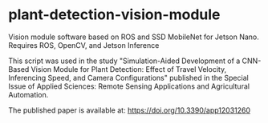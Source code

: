 # plant-detection-vision-module
Vision module software based on ROS and SSD MobileNet for Jetson Nano. Requires ROS, OpenCV, and Jetson Inference

This script was used in the study "Simulation-Aided Development of a CNN-Based Vision Module for Plant Detection: Effect of Travel Velocity, Inferencing Speed, and Camera Configurations" published in the Special Issue of Applied Sciences: Remote Sensing Applications and Agricultural Automation.

The published paper is available at: https://doi.org/10.3390/app12031260
